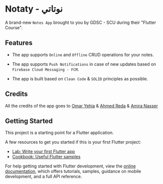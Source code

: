 # Notaty - نوتاتي

A brand-new `Notes App` brought to you by GDSC - SCU during their "Flutter Course".

## Features

- The app supports `Online` and `Offline` CRUD operations for your notes.

- The app supports `Push Notifications` in case of new updates based on `Firebase Cloud Messaging - FCM`.

- The app is built based on `Clean Code` & `SOLID` principles as possible.

## Credits

All the credits of the app goes to [Omar Yehia](https://github.com/OmarYehiaDev/) & [Ahmed Reda](https://github.com/Ahmed-Reda0) & [Amira Nasser](https://github.com/amira20nasser/)

## Getting Started

This project is a starting point for a Flutter application.

A few resources to get you started if this is your first Flutter project:

- [Lab: Write your first Flutter app](https://docs.flutter.dev/get-started/codelab)
- [Cookbook: Useful Flutter samples](https://docs.flutter.dev/cookbook)

For help getting started with Flutter development, view the
[online documentation](https://docs.flutter.dev/), which offers tutorials,
samples, guidance on mobile development, and a full API reference.

